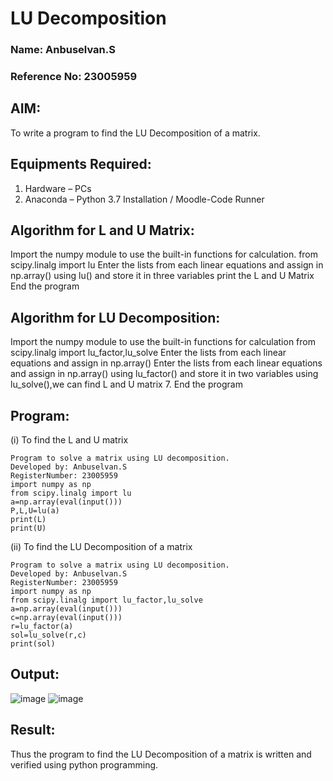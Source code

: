 # LU Decomposition 
### Name: Anbuselvan.S
### Reference No: 23005959
## AIM:
To write a program to find the LU Decomposition of a matrix.

## Equipments Required:
1. Hardware – PCs
2. Anaconda – Python 3.7 Installation / Moodle-Code Runner

## Algorithm for L and U Matrix:
Import the numpy module to use the built-in functions for calculation.
from scipy.linalg import lu
Enter the lists from each linear equations and assign in np.array()
using lu() and store it in three variables
print the L and U Matrix
End the program

## Algorithm for LU Decomposition:
Import the numpy module to use the built-in functions for calculation
from scipy.linalg import lu_factor,lu_solve
Enter the lists from each linear equations and assign in np.array()
Enter the lists from each linear equations and assign in np.array()
using lu_factor() and store it in two variables
using lu_solve(),we can find L and U matrix 7. End the program 

## Program:
(i) To find the L and U matrix
```
Program to solve a matrix using LU decomposition.
Developed by: Anbuselvan.S
RegisterNumber: 23005959
import numpy as np
from scipy.linalg import lu
a=np.array(eval(input()))
P,L,U=lu(a)
print(L)
print(U)
```

(ii) To find the LU Decomposition of a matrix
```
Program to solve a matrix using LU decomposition.
Developed by: Anbuselvan.S
RegisterNumber: 23005959
import numpy as np
from scipy.linalg import lu_factor,lu_solve
a=np.array(eval(input()))
c=np.array(eval(input()))
r=lu_factor(a)
sol=lu_solve(r,c)
print(sol)
```

## Output:
![image](https://github.com/anbuselvan1519/LU-Decomposition/assets/139841744/9c35b458-b1ad-47ba-a2d5-5c5b1a9f10ba)
![image](https://github.com/anbuselvan1519/LU-Decomposition/assets/139841744/21abbf39-5a52-4fab-962c-48ce95b2b5a6)

## Result:
Thus the program to find the LU Decomposition of a matrix is written and verified using python programming.

